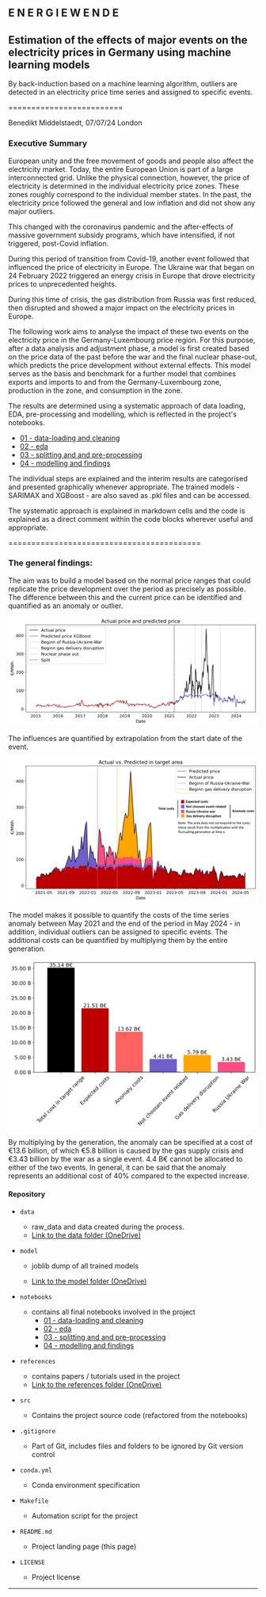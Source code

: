 
## E N E R G I E W E N D E 
## Estimation of the effects of major events on the electricity prices in Germany using machine learning models
By back-induction based on a machine learning algorithm, outliers are detected in an electricity price time series and assigned to specific events.

=========================

Benedikt Middelstaedt, 07/07/24 London

### Executive Summary

European unity and the free movement of goods and people also affect the electricity market. Today, the entire European Union is part of a large interconnected grid. Unlike the physical connection, however, the price of electricity is determined in the individual electricity price zones. These zones roughly correspond to the individual member states. In the past, the electricity price followed the general and low inflation and did not show any major outliers.

This changed with the coronavirus pandemic and the after-effects of massive government subsidy programs, which have intensified, if not triggered, post-Covid inflation.

During this period of transition from Covid-19, another event followed that influenced the price of electricity in Europe. The Ukraine war that began on 24 February 2022 triggered an energy crisis in Europe that drove electricity prices to unprecedented heights.

During this time of crisis, the gas distribution from Russia was first reduced, then disrupted and showed a major impact on the electricity prices in Europe.

The following work aims to analyse the impact of these two events on the electricity price in the Germany-Luxembourg price region. For this purpose, after a data analysis and adjustment phase, a model is first created based on the price data of the past before the war and the final nuclear phase-out, which predicts the price development without external effects. This model serves as the basis and benchmark for a further model that combines exports and imports to and from the Germany-Luxembourg zone, production in the zone, and consumption in the zone.

The results are determined using a systematic approach of data loading, EDA, pre-processing and modelling, which is reflected in the project's notebooks.

- [01 - data-loading and cleaning](/notebooks/01-data-loading-cleaning.ipynb)
- [02 - eda ](/notebooks/02-eda.ipynb)
- [03 - splitting and and pre-processing](/notebooks/03-splitting-and-pre-processing.ipynb)
- [04 - modelling and findings](/notebooks/04-modelling-and-findings.ipynb)


The individual steps are explained and the interim results are categorised and presented graphically whenever appropriate. The trained models - SARIMAX and XGBoost - are also saved as .pkl files and can be accessed. 

The systematic approach is explained in markdown cells and the code is explained as a direct comment within the code blocks wherever useful and appropriate. 

==========================================
### The general findings:

The aim was to build a model based on the normal price ranges that could replicate the price development over the period as precisely as possible. The difference between this and the current price can be identified and quantified as an anomaly or outlier. 

![model -blue based on train period red to quantify the difference to actual price (black)](/images/image-2.png)

The influences are quantified by extrapolation from the start date of the event.

![events and price anomaly](/images/image-7.png)

The model makes it possible to quantify the costs of the time series anomaly between May 2021 and the end of the period in May 2024 - in addition, individual outliers can be assigned to specific events. The additional costs can be quantified by multiplying them by the entire generation.  

![quantification of price anomaly by multipling with generation](/images/image.png)



By multiplying by the generation, the anomaly can be specified at a cost of €13.6 billion, of which €5.8 billion is caused by the gas supply crisis and €3.43 billion by the war as a single event.  4.4 B€ cannot be allocated to either of the two events. In general, it can be said that the anomaly represents an additional cost of 40% compared to the expected increase. 


#### Repository 



* `data` 
    - raw_data and data created during the process.
    - [Link to the data folder (OneDrive)](https://1drv.ms/f/s!AlBqPKBsBg3Wh7p1-zI-_FRCFurdmw?e=gMH3oz)

* `model`
    - joblib dump of all trained models

    - [Link to the model folder (OneDrive)](https://1drv.ms/f/s!AlBqPKBsBg3Wh9x6n0_NX6k1rj6Ktg?e=xsqDgV)


* `notebooks`
    - contains all final notebooks involved in the project
        - [01 - data-loading and cleaning](/notebooks/01-data-loading-cleaning.ipynb)
        - [02 - eda ](/notebooks/02-eda.ipynb)
        - [03 - splitting and and pre-processing](/notebooks/03-splitting-and-pre-processing.ipynb)
        - [04 - modelling and findings](/notebooks/04-modelling-and-findings.ipynb)

* `references`
    - contains papers / tutorials used in the project
    - [Link to the references folder (OneDrive)](https://1drv.ms/f/s!AlBqPKBsBg3Wh7pCI6y2y0Dhz39A_Q?e=EvAk45)



* `src`
    - Contains the project source code (refactored from the notebooks)

* `.gitignore`
    - Part of Git, includes files and folders to be ignored by Git version control

* `conda.yml`
    - Conda environment specification

* `Makefile`
    - Automation script for the project

* `README.md`
    - Project landing page (this page)

* `LICENSE`
    - Project license


------------------------------------------------------------------------------